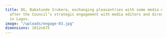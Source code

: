 ```yaml
---
title: DG, Babatunde Irukera, exchanging pleasantries with some media editors soon
  after the Council’s strategic engagement with media editors and directors recently
  in Lagos.
image: "/uploads/engage-03.jpg"
dimensions: 1012x675
---
```


